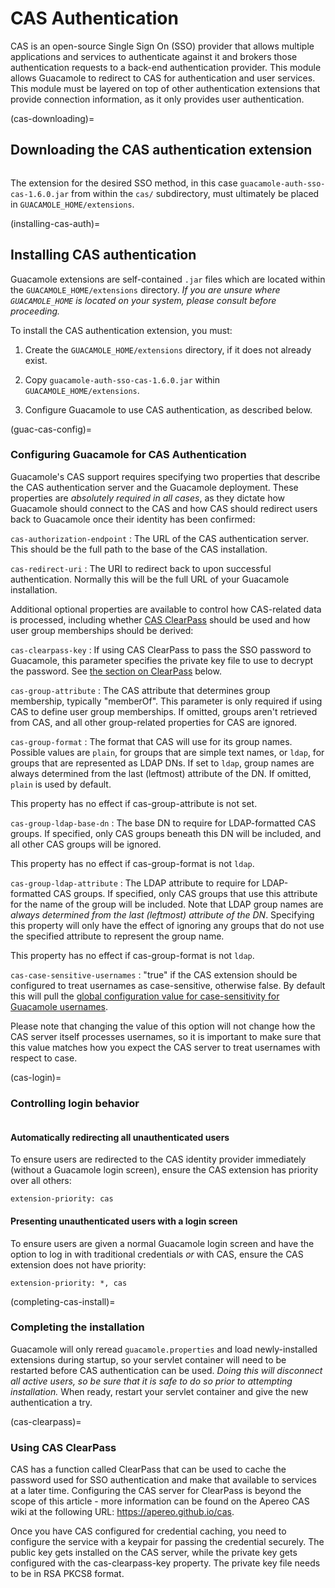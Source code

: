 CAS Authentication
==================

CAS is an open-source Single Sign On (SSO) provider that allows multiple
applications and services to authenticate against it and brokers those
authentication requests to a back-end authentication provider. This module
allows Guacamole to redirect to CAS for authentication and user services. This
module must be layered on top of other authentication extensions that provide
connection information, as it only provides user authentication.

(cas-downloading)=

Downloading the CAS authentication extension
--------------------------------------------

```{include} include/sso-download.md
```

The extension for the desired SSO method, in this case
`guacamole-auth-sso-cas-1.6.0.jar` from within the `cas/` subdirectory, must
ultimately be placed in `GUACAMOLE_HOME/extensions`.

(installing-cas-auth)=

Installing CAS authentication
-----------------------------

Guacamole extensions are self-contained `.jar` files which are located within
the `GUACAMOLE_HOME/extensions` directory. *If you are unsure where
`GUACAMOLE_HOME` is located on your system, please consult
[](configuring-guacamole) before proceeding.*

To install the CAS authentication extension, you must:

1. Create the `GUACAMOLE_HOME/extensions` directory, if it does not already
   exist.

2. Copy `guacamole-auth-sso-cas-1.6.0.jar` within `GUACAMOLE_HOME/extensions`.

3. Configure Guacamole to use CAS authentication, as described below.

(guac-cas-config)=

### Configuring Guacamole for CAS Authentication

Guacamole's CAS support requires specifying two properties that describe the
CAS authentication server and the Guacamole deployment. These properties are
*absolutely required in all cases*, as they dictate how Guacamole should
connect to the CAS and how CAS should redirect users back to Guacamole once
their identity has been confirmed:

`cas-authorization-endpoint`
: The URL of the CAS authentication server. This should be the full path to the
  base of the CAS installation.

`cas-redirect-uri`
: The URI to redirect back to upon successful authentication. Normally this
  will be the full URL of your Guacamole installation.

Additional optional properties are available to control how CAS-related data is
processed, including whether [CAS ClearPass](cas-clearpass) should be used and
how user group memberships should be derived:

`cas-clearpass-key`
: If using CAS ClearPass to pass the SSO password to Guacamole, this parameter
  specifies the private key file to use to decrypt the password. See [the section
  on ClearPass](cas-clearpass) below.

`cas-group-attribute`
: The CAS attribute that determines group membership, typically "memberOf".
  This parameter is only required if using CAS to define user group memberships.
  If omitted, groups aren't retrieved from CAS, and all other group-related
  properties for CAS are ignored.

`cas-group-format`
: The format that CAS will use for its group names. Possible values are
  `plain`, for groups that are simple text names, or `ldap`, for groups that are
  represented as LDAP DNs. If set to `ldap`, group names are always determined
  from the last (leftmost) attribute of the DN. If omitted, `plain` is used by
  default.

  This property has no effect if cas-group-attribute is not set.

`cas-group-ldap-base-dn`
: The base DN to require for LDAP-formatted CAS groups. If specified, only CAS
  groups beneath this DN will be included, and all other CAS groups will be
  ignored.

  This property has no effect if cas-group-format is not `ldap`.

`cas-group-ldap-attribute`
: The LDAP attribute to require for LDAP-formatted CAS groups. If specified,
  only CAS groups that use this attribute for the name of the group will be
  included. Note that LDAP group names are *always determined from the last
  (leftmost) attribute of the DN*. Specifying this property will only have the
  effect of ignoring any groups that do not use the specified attribute to
  represent the group name.

  This property has no effect if cas-group-format is not `ldap`.

`cas-case-sensitive-usernames`
: "true" if the CAS extension should be configured to treat usernames as
  case-sensitive, otherwise false. By default this will pull the
  [global configuration value for case-sensitivity for Guacamole usernames](global-case-sensitive-usernames).

  Please note that changing the value of this option will not change
  how the CAS server itself processes usernames, so it is important
  to make sure that this value matches how you expect the CAS server
  to treat usernames with respect to case.

(cas-login)=

### Controlling login behavior

```{include} include/sso-login-behavior.md
```

#### Automatically redirecting all unauthenticated users

To ensure users are redirected to the CAS identity provider immediately
(without a Guacamole login screen), ensure the CAS extension has priority over
all others:

```
extension-priority: cas
```

#### Presenting unauthenticated users with a login screen

To ensure users are given a normal Guacamole login screen and have the option
to log in with traditional credentials _or_ with CAS, ensure the CAS extension
does not have priority:

```
extension-priority: *, cas
```

(completing-cas-install)=

### Completing the installation

Guacamole will only reread `guacamole.properties` and load newly-installed
extensions during startup, so your servlet container will need to be restarted
before CAS authentication can be used. *Doing this will disconnect all active
users, so be sure that it is safe to do so prior to attempting installation.*
When ready, restart your servlet container and give the new authentication a
try.

(cas-clearpass)=

### Using CAS ClearPass

CAS has a function called ClearPass that can be used to cache the password used
for SSO authentication and make that available to services at a later time.
Configuring the CAS server for ClearPass is beyond the scope of this article -
more information can be found on the Apereo CAS wiki at the following URL:
<https://apereo.github.io/cas>.

Once you have CAS configured for credential caching, you need to configure the
service with a keypair for passing the credential securely. The public key gets
installed on the CAS server, while the private key gets configured with the
cas-clearpass-key property. The private key file needs to be in RSA PKCS8
format.


